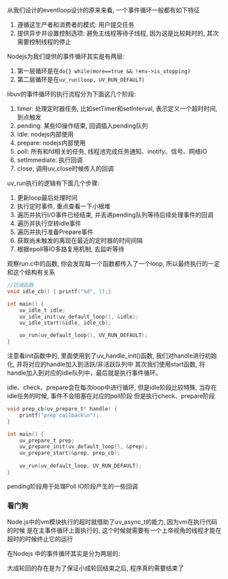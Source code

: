 从我们设计的eventloop设计的原来来看, 一个事件循环一般都有如下特征

1. 遵循这生产者和消费者的模式: 用户提交任务
2. 提供异步并设置控制选项: 避免主线程等待子线程, 因为这是比较耗时的, 其次需要控制线程的停止

Nodejs为我们提供的事件循环其实是有两层:

1. 第一层循环是在`do{} while(more==true && !env->is_stopping)`
2. 第二层循环是在`uv_run(loop, UV_RUN_DEFAULT)`

libuv的事件循环的执行流程分为下面这几个阶段:

1. timer: 处理定时器任务, 比如setTimer和setInterval, 表示定义一个超时时间, 到点触发
2. pending: 某些IO操作结束, 回调插入pending队列
3. idle: nodejs内部使用
4. prepare: nodejs内部使用
5. poll: 所有和fd相关的任务, 线程池完成任务通知、inotify、信号、网络IO
6. setImmediate: 执行回调
7. close, 调用uv_close时候传入的回调

uv_run执行的逻辑有下面几个步骤:

1. 更新loop最后处理时间
2. 执行定时事件, 重点查看一下小根堆
3. 遍历并执行I/O事件已经结束, 并丢进pending队列等待后续处理事件的回调
4. 遍历并执行空转idle事件
5. 遍历并执行准备Prepare事件
6. 获取尚未触发的离现在最近的定时器的时间间隔
7. 根据epoll等IO多路复用机制, 去监听等待


观察run.c中的函数, 你会发现每一个函数都传入了一个loop, 所以最终执行的一定和这个结构有关系

```c
//回调函数
void idle_cb() { printf("%d", 1);}

int main() {
    uv_idle_t idle;
    uv_idle_init(uv_default_loop(), &idle);
    uv_idle_start(&idle, idle_cb);

    uv_run(uv_default_loop(), UV_RUN_DEFAULT); 
}
```

注意看init函数中的, 里面使用到了uv_handle_init()函数, 我们对handle进行初始化, 并将对应的handle加入到活跃/非活跃队列中
其次我们使用start函数, 将handle加入到对应的idle队列中，最后就是执行事件循环。

idle、check、prepare会在每次loop中进行循环, 但是idle阶段比较特殊, 当存在idle任务的时候, 事件不会阻塞在对应的poll阶段
但是执行check、prepare阶段
```c
void prep_cb(uv_prepare_t* handle) {
    printf("prep callback\n");
}

int main() {
    uv_prepare_t prep;
    uv_prepare_init(uv_default_loop(), &prep);
    uv_prepare_start(&prep, prep_cb);
    
    uv_run(uv_default_loop, UV_RUN_DEFAULT);
}
```

pending阶段用于处理Poll IO阶段产生的一些回调

### 看门狗

Node.js中的vm模块执行的超时就借助了uv_async_t的能力, 因为vm在执行代码的时候
是在主事件循环上面执行的, 这个时候就需要有一个上帝视角的线程才能在超时的时候终止它的运行


在Nodejs 中的事件循环其实是分为两层的:



大成轮回的存在是为了保证小成轮回结束之后, 程序真的需要结束了